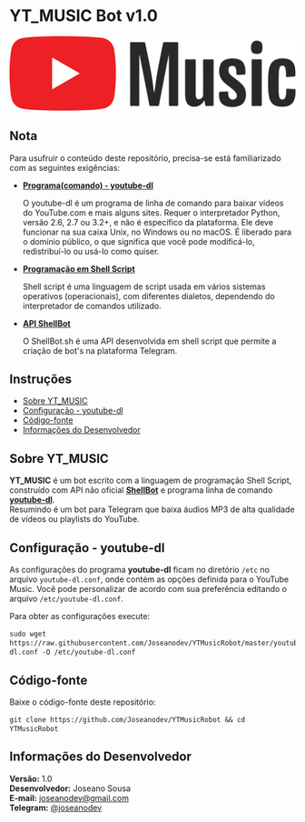# YT_MUSIC Bot v1.0

![Logo YouTube Music](youtube-music-logo.png)

## Nota

Para usufruir o conteúdo deste repositório, precisa-se está familiarizado com as seguintes exigências:

- **[Programa(comando) - youtube-dl](https://github.com/ytdl-org/youtube-dl)**

	O youtube-dl é um programa de linha de comando para baixar vídeos do YouTube.com e mais alguns sites. Requer o interpretador Python, versão 2.6, 2.7 ou 3.2+, e não é específico da plataforma. Ele deve funcionar na sua caixa Unix, no Windows ou no macOS. É liberado para o domínio público, o que significa que você pode modificá-lo, redistribuí-lo ou usá-lo como quiser.

- **[Programação em Shell Script](https://pt.m.wikipedia.org/wiki/Shell_script)**

	Shell script é uma linguagem de script usada em vários sistemas operativos (operacionais), com diferentes dialetos, dependendo do interpretador de comandos utilizado.

- **[API ShellBot](https://github.com/shellscriptx/shellbot)**

	O ShellBot.sh é uma API desenvolvida em shell script que permite a criação de bot's na plataforma Telegram.

## Instruções

- [Sobre YT_MUSIC](#Sobre-YT_MUSIC)
- [Configuração - youtube-dl](#Configuração-youtube-dl)
- [Código-fonte](#Código-fonte)
- [Informações do Desenvolvedor](#Informações-do-Desenvolvedor)

## Sobre YT_MUSIC

**YT_MUSIC** é um bot escrito com a linguagem de programação Shell Script, construído com API não oficial **[ShellBot](https://github.com/shellscriptx/shellbot)** e programa linha de comando **[youtube-dl](https://github.com/ytdl-org/youtube-dl)**.  
Resumindo é um bot para Telegram que baixa áudios MP3 de alta qualidade de vídeos ou playlists do YouTube.

## Configuração - youtube-dl

As configurações do programa **youtube-dl** ficam no diretório `/etc` no arquivo `youtube-dl.conf`, onde contém as opções definida para o YouTube Music.
Você pode personalizar de acordo com sua preferência editando o arquivo `/etc/youtube-dl.conf`.

Para obter as configurações execute:

	sudo wget  https://raw.githubusercontent.com/Joseanodev/YTMusicRobot/master/youtube-dl.conf -O /etc/youtube-dl.conf

## Código-fonte

Baixe o código-fonte deste repositório:

	git clone https://github.com/Joseanodev/YTMusicRobot && cd YTMusicRobot

## Informações do Desenvolvedor

**Versão:** 1.0  
**Desenvolvedor:** Joseano Sousa  
**E-mail:** joseanodev@gmail.com  
**Telegram:** [@joseanodev](https://t.me/joseanodev)
